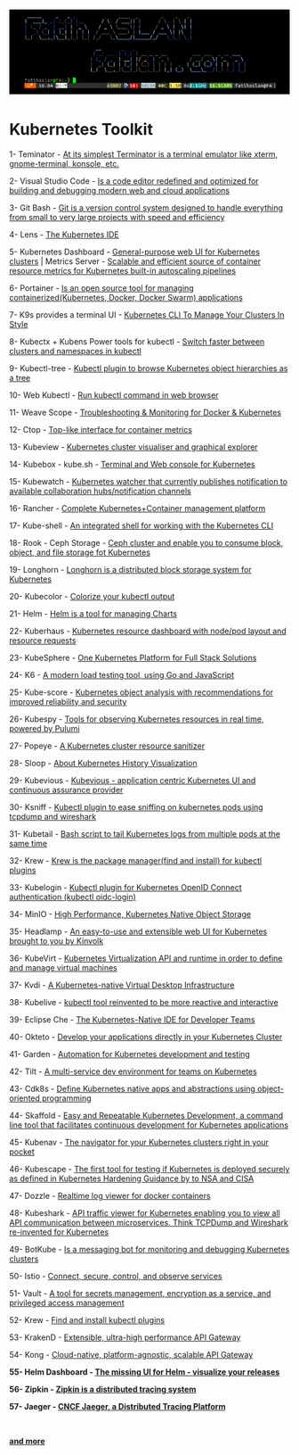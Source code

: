 # ![](bh.png)

# Kubernetes Toolkit


1- Teminator - [At its simplest Terminator is a terminal emulator like xterm, gnome-terminal, konsole, etc.](https://terminator-gtk3.readthedocs.io/en/latest/) <br>

2- Visual Studio Code - [Is a code editor redefined and optimized for building and debugging modern web and cloud applications](https://code.visualstudio.com/download) <br>

3- Git Bash - [Git is a version control system designed to handle everything from small to very large projects with speed and efficiency](https://git-scm.com/) <br>

4- Lens - [The Kubernetes IDE](https://github.com/lensapp/lens) <br>

5- Kubernetes Dashboard - [General-purpose web UI for Kubernetes clusters](https://github.com/kubernetes/dashboard) | 
Metrics Server - [Scalable and efficient source of container resource metrics for Kubernetes built-in autoscaling pipelines](https://github.com/kubernetes-sigs/metrics-server) <br>

6- Portainer - [Is an open source tool for managing containerized(Kubernetes, Docker, Docker Swarm) applications](https://github.com/portainer/k8s) <br>

7- K9s provides a terminal UI - [Kubernetes CLI To Manage Your Clusters In Style](https://github.com/derailed/k9s) <br>

8- Kubectx + Kubens Power tools for kubectl - [Switch faster between clusters and namespaces in kubectl](https://github.com/ahmetb/kubectx) <br>

9- Kubectl-tree - [Kubectl plugin to browse Kubernetes object hierarchies as a tree](https://github.com/ahmetb/kubectl-tree) <br>

10- Web Kubectl - [Run kubectl command in web browser](https://github.com/KubeOperator/webkubectl) <br>

11- Weave Scope - [Troubleshooting & Monitoring for Docker & Kubernetes](https://github.com/weaveworks/scope) <br>

12- Ctop - [Top-like interface for container metrics](https://github.com/bcicen/ctop) <br>

13- Kubeview - [Kubernetes cluster visualiser and graphical explorer](https://github.com/benc-uk/kubeview) <br>

14- Kubebox - kube.sh - [Terminal and Web console for Kubernetes](https://github.com/astefanutti/kubebox) <br>

15- Kubewatch - [Kubernetes watcher that currently publishes notification to available collaboration hubs/notification channels](https://github.com/bitnami-labs/kubewatch) <br>

16- Rancher - [Complete Kubernetes+Container management platform](https://github.com/rancher/rancher) <br>

17- Kube-shell - [An integrated shell for working with the Kubernetes CLI](https://github.com/cloudnativelabs/kube-shell) <br>

18- Rook - Ceph Storage - [Ceph cluster and enable you to consume block, object, and file storage fot Kubernetes](https://rook.io/docs/rook/v1.5/ceph-quickstart.html) <br>

19- Longhorn - [Longhorn is a distributed block storage system for Kubernetes](https://github.com/longhorn/longhorn) <br>

20- Kubecolor - [Colorize your kubectl output](https://github.com/dty1er/kubecolor) <br>

21- Helm - [Helm is a tool for managing Charts](https://github.com/helm/helm) <br>

22- Kuberhaus - [Kubernetes resource dashboard with node/pod layout and resource requests](https://github.com/stevelacy/kuberhaus) <br>

23- KubeSphere - [One Kubernetes Platform for Full Stack Solutions](https://kubesphere.io/) <br>

24- K6 - [A modern load testing tool, using Go and JavaScript](https://github.com/k6io/k6) <br>

25- Kube-score - [Kubernetes object analysis with recommendations for improved reliability and security](https://github.com/zegl/kube-score) <br>

26- Kubespy - [Tools for observing Kubernetes resources in real time, powered by Pulumi](https://github.com/pulumi/kubespy) <br>

27- Popeye - [A Kubernetes cluster resource sanitizer](https://github.com/derailed/popeye) <br>

28- Sloop - [About Kubernetes History Visualization](https://github.com/salesforce/sloop) <br>

29- Kubevious - [Kubevious - application centric Kubernetes UI and continuous assurance provider](https://github.com/kubevious/kubevious) <br>

30- Ksniff - [Kubectl plugin to ease sniffing on kubernetes pods using tcpdump and wireshark](https://github.com/eldadru/ksniff) <br>

31- Kubetail - [Bash script to tail Kubernetes logs from multiple pods at the same time ](https://github.com/johanhaleby/kubetail) <br>

32- Krew - [Krew is the package manager(find and install) for kubectl plugins](https://github.com/kubernetes-sigs/krew) <br>

33- Kubelogin - [Kubectl plugin for Kubernetes OpenID Connect authentication (kubectl oidc-login)](https://github.com/int128/kubelogin) <br>

34- MinIO - [High Performance, Kubernetes Native Object Storage](https://github.com/minio/minio) <br>

35- Headlamp - [An easy-to-use and extensible web UI for Kubernetes brought to you by Kinvolk](https://github.com/kinvolk/headlamp) <br>

36- KubeVirt - [Kubernetes Virtualization API and runtime in order to define and manage virtual machines](https://github.com/kubevirt/kubevirt) <br>

37- Kvdi - [A Kubernetes-native Virtual Desktop Infrastructure](https://github.com/kvdi/kvdi) <br>

38- Kubelive - [kubectl tool reinvented to be more reactive and interactive](https://github.com/ameerthehacker/kubelive) <br>

39- Eclipse Che - [The Kubernetes-Native IDE for Developer Teams](https://github.com/eclipse/che) <br>

40- Okteto - [Develop your applications directly in your Kubernetes Cluster](https://github.com/okteto/okteto) <br>

41- Garden - [Automation for Kubernetes development and testing](https://github.com/garden-io/garden) <br>

42- Tilt - [A multi-service dev environment for teams on Kubernetes](https://github.com/tilt-dev/tilt) <br>

43- Cdk8s - [Define Kubernetes native apps and abstractions using object-oriented programming](https://github.com/cdk8s-team/cdk8s) <br>

44- Skaffold - [Easy and Repeatable Kubernetes Development, a command line tool that facilitates continuous development for Kubernetes applications](https://github.com/GoogleContainerTools/skaffold) <br>

45- Kubenav - [The navigator for your Kubernetes clusters right in your pocket](https://github.com/kubenav/kubenav) <br>

46- Kubescape - [The first tool for testing if Kubernetes is deployed securely as defined in Kubernetes Hardening Guidance by to NSA and CISA](https://github.com/armosec/kubescape) <br>

47- Dozzle - [Realtime log viewer for docker containers](https://github.com/amir20/dozzle) <br>

48- Kubeshark - [API traffic viewer for Kubernetes enabling you to view all API communication between microservices. Think TCPDump and Wireshark re-invented for Kubernetes ](https://github.com/up9inc/mizu) <br>

49- BotKube - [Is a messaging bot for monitoring and debugging Kubernetes clusters](https://github.com/infracloudio/botkube) <br>

50- Istio - [Connect, secure, control, and observe services](https://github.com/istio/istio) <br>

51- Vault - [A tool for secrets management, encryption as a service, and privileged access management](https://github.com/hashicorp/vault) <br>

52- Krew - [Find and install kubectl plugins](https://github.com/kubernetes-sigs/krew) <br>

53- KrakenD - [Extensible, ultra-high performance API Gateway](https://github.com/devopsfaith/krakend-ce) <br>

54- Kong - [Cloud-native, platform-agnostic, scalable API Gateway](https://github.com/kong/kong) <b>

55- Helm Dashboard - [The missing UI for Helm - visualize your releases](https://github.com/komodorio/helm-dashboard) <br>

56- Zipkin - [Zipkin is a distributed tracing system](https://github.com/openzipkin/zipkin) <br>

57- Jaeger - [CNCF Jaeger, a Distributed Tracing Platform](https://github.com/jaegertracing/jaeger) <br>

<br>

[and more](https://collabnix.github.io/kubetools/)

